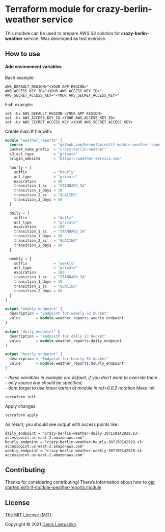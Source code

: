 # Terraform module for crazy-berlin-weather service
This module can be used to prepare AWS S3 solution for **crazy-berlin-weather** service. Was developed as test exercise.

## How to use
#### Add environment variables
Bash example:
```shell
AWS_DEFAULT_REGION="<YOUR APP REGION>"
AWS_ACCESS_KEY_ID="<YOUR AWS_ACCESS_KEY_ID>"
AWS_SECRET_ACCESS_KEY="<YOUR AWS_SECRET_ACCESS_KEY>"
```
Fish example:
```shell
set -Ux AWS_DEFAULT_REGION <YOUR APP REGION>
set -Ux AWS_ACCESS_KEY_ID <YOUR AWS_ACCESS_KEY_ID>
set -Ux AWS_SECRET_ACCESS_KEY <YOUR AWS_SECRET_ACCESS_KEY>
```

Create main.tf file with:
```terraform
module "weather_reports" {
  source              = "github.com/behoof4mind/tf-module-weather-reports?ref=0.0.2"
  bucket_name_prefix  = "crazy-berlin-weather"
  s3_acl_type         = "private"
  origin_website      = "https://weather-service.com"

  hourly = {
    suffix            = "hourly"
    acl_type          = "private"
    expiration        = 90
    transition_1_sc   = "STANDARD_IA"
    transition_1_days = 30
    transition_2_sc   = "GLACIER"
    transition_2_days = 60
  }

  daily = {
    suffix            = "daily"
    acl_type          = "private"
    expiration        = 180
    transition_1_sc   = "STANDARD_IA"
    transition_1_days = 30
    transition_2_sc   = "GLACIER"
    transition_2_days = 60
  }

  weekly = {
    suffix            = "weekly"
    acl_type          = "private"
    expiration        = 360
    transition_1_sc   = "STANDARD_IA"
    transition_1_days = 30
    transition_2_sc   = "GLACIER"
    transition_2_days = 60
  }
}

output "weekly_endpoint" {
  description = "Endpoint for weekly S3 bucket"
  value       = module.weather_reports.weekly_endpoint
}

output "daily_endpoint" {
  description = "Endpoint for daily S3 bucket"
  value       = module.weather_reports.daily_endpoint
}

output "hourly_endpoint" {
  description = "Endpoint for hourly S3 bucket"
  value       = module.weather_reports.hourly_endpoint
}
```
_- these variables in example are default, if you don't want to override them - only source line should be specified;_<br>
_- dont forget to use latest varion of module in ref=0.0.2 notation_
Make init
```shell
terraform init
```

Apply changes
```shell
terraform apply
```

As result, you should see output with access points like:
```shell
daily_endpoint = "crazy-berlin-weather-daily-307150142929.s3-accesspoint.us-east-2.amazonaws.com"
hourly_endpoint = "crazy-berlin-weather-hourly-307150142929.s3-accesspoint.us-east-2.amazonaws.com"
weekly_endpoint = "crazy-berlin-weather-weekly-307150142929.s3-accesspoint.us-east-2.amazonaws.com"
```

## Contributing

Thanks for considering contributing! There’s information about how to [get started with tf-module-weather-reports module](CONTRIBUTE.md)

## License

[The MIT License (MIT)](LICENSE.md)

Copyright © 2021 [Denis Lavrushko](https://dlavrushko.de)